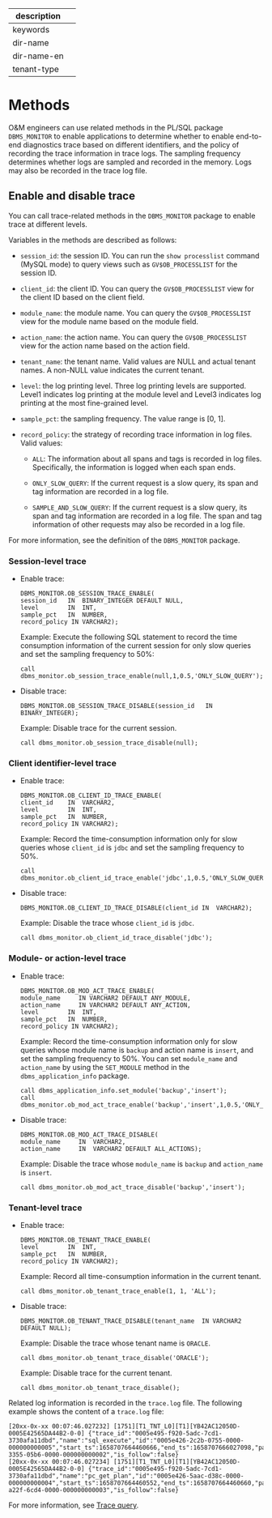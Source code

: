 |description||
|---|---|
|keywords||
|dir-name||
|dir-name-en||
|tenant-type||

# Methods

O&M engineers can use related methods in the PL/SQL package `DBMS_MONITOR` to enable applications to determine whether to enable end-to-end diagnostics trace based on different identifiers, and the policy of recording the trace information in trace logs. The sampling frequency determines whether logs are sampled and recorded in the memory. Logs may also be recorded in the trace log file.

## Enable and disable trace

You can call trace-related methods in the `DBMS_MONITOR` package to enable trace at different levels.

Variables in the methods are described as follows:

* `session_id`: the session ID. You can run the `show processlist` command (MySQL mode) to query views such as `GV$OB_PROCESSLIST` for the session ID.

* `client_id`: the client ID. You can query the `GV$OB_PROCESSLIST` view for the client ID based on the client field.

* `module_name`: the module name. You can query the `GV$OB_PROCESSLIST` view for the module name based on the module field.

* `action_name`: the action name. You can query the `GV$OB_PROCESSLIST` view for the action name based on the action field.

* `tenant_name`: the tenant name. Valid values are NULL and actual tenant names. A non-NULL value indicates the current tenant.

* `level`: the log printing level. Three log printing levels are supported. Level1 indicates log printing at the module level and Level3 indicates log printing at the most fine-grained level.

* `sample_pct`: the sampling frequency. The value range is \[0, 1\].

* `record_policy`: the strategy of recording trace information in log files. Valid values:
   * `ALL`: The information about all spans and tags is recorded in log files. Specifically, the information is logged when each span ends.

   * `ONLY_SLOW_QUERY`: If the current request is a slow query, its span and tag information are recorded in a log file.

   * `SAMPLE_AND_SLOW_QUERY`: If the current request is a slow query, its span and tag information are recorded in a log file. The span and tag information of other requests may also be recorded in a log file.

For more information, see the definition of the `DBMS_MONITOR` package.

### Session-level trace

* Enable trace:

   ```unknow
   DBMS_MONITOR.OB_SESSION_TRACE_ENABLE(
   session_id   IN  BINARY_INTEGER DEFAULT NULL,
   level        IN  INT,
   sample_pct   IN  NUMBER,
   record_policy IN VARCHAR2);
   ```

   Example: Execute the following SQL statement to record the time consumption information of the current session for only slow queries and set the sampling frequency to 50%:

   ```unknow
   call dbms_monitor.ob_session_trace_enable(null,1,0.5,'ONLY_SLOW_QUERY');
   ```

* Disable trace:

   ```unknow
   DBMS_MONITOR.OB_SESSION_TRACE_DISABLE(session_id   IN  BINARY_INTEGER);
   ```

   Example: Disable trace for the current session.

   ```unknow
   call dbms_monitor.ob_session_trace_disable(null);
   ```

### Client identifier-level trace

* Enable trace:

   ```unknow
   DBMS_MONITOR.OB_CLIENT_ID_TRACE_ENABLE(
   client_id    IN  VARCHAR2,
   level        IN  INT,
   sample_pct   IN  NUMBER,
   record_policy IN VARCHAR2);
   ```

   Example: Record the time-consumption information only for slow queries whose `client_id` is `jdbc` and set the sampling frequency to 50%.

   ```unknow
   call dbms_monitor.ob_client_id_trace_enable('jdbc',1,0.5,'ONLY_SLOW_QUERY');
   ```

* Disable trace:

   ```unknow
   DBMS_MONITOR.OB_CLIENT_ID_TRACE_DISABLE(client_id IN  VARCHAR2);
   ```

   Example: Disable the trace whose `client_id` is `jdbc`.

   ```unknow
   call dbms_monitor.ob_client_id_trace_disable('jdbc');
   ```

### Module- or action-level trace

* Enable trace:

   ```unknow
   DBMS_MONITOR.OB_MOD_ACT_TRACE_ENABLE(
   module_name     IN VARCHAR2 DEFAULT ANY_MODULE,
   action_name     IN VARCHAR2 DEFAULT ANY_ACTION,
   level        IN  INT,
   sample_pct   IN  NUMBER,
   record_policy IN VARCHAR2);
   ```

   Example: Record the time-consumption information only for slow queries whose module name is `backup` and action name is `insert`, and set the sampling frequency to 50%. You can set `module_name` and `action_name` by using the `SET_MODULE` method in the `dbms_application_info` package.

   ```unknow
   call dbms_application_info.set_module('backup','insert');
   call dbms_monitor.ob_mod_act_trace_enable('backup','insert',1,0.5,'ONLY_SLOW_QUERY');
   ```

* Disable trace:

   ```unknow
   DBMS_MONITOR.OB_MOD_ACT_TRACE_DISABLE(
   module_name     IN  VARCHAR2,
   action_name     IN  VARCHAR2 DEFAULT ALL_ACTIONS);
   ```

   Example: Disable the trace whose `module_name` is `backup` and `action_name` is `insert`.

   ```unknow
   call dbms_monitor.ob_mod_act_trace_disable('backup','insert');
   ```

### Tenant-level trace

* Enable trace:

   ```unknow
   DBMS_MONITOR.OB_TENANT_TRACE_ENABLE(
   level        IN  INT,
   sample_pct   IN  NUMBER,
   record_policy IN VARCHAR2);
   ```

   Example: Record all time-consumption information in the current tenant.

   ```unknow
   call dbms_monitor.ob_tenant_trace_enable(1, 1, 'ALL');
   ```

* Disable trace:

   ```unknow
   DBMS_MONITOR.OB_TENANT_TRACE_DISABLE(tenant_name  IN VARCHAR2 DEFAULT NULL);
   ```

   Example: Disable the trace whose tenant name is `ORACLE`.

   ```unknow
   call dbms_monitor.ob_tenant_trace_disable('ORACLE');
   ```

   Example: Disable trace for the current tenant.

   ```unknow
   call dbms_monitor.ob_tenant_trace_disable();
   ```

Related log information is recorded in the `trace.log` file. The following example shows the content of a `trace.log` file:

```unknow
[20xx-0x-xx 00:07:46.027232] [1751][T1_TNT_L0][T1][YB42AC12050D-0005E42565DA44B2-0-0] {"trace_id":"0005e495-f920-5adc-7cd1-3730afa11dbd","name":"sql_execute","id":"0005e426-2c2b-0755-0000-000000000005","start_ts":1658707664460666,"end_ts":1658707666027098,"parent_id":"0005e426-3355-05b6-0000-000000000002","is_follow":false}
[20xx-0x-xx 00:07:46.027234] [1751][T1_TNT_L0][T1][YB42AC12050D-0005E42565DA44B2-0-0] {"trace_id":"0005e495-f920-5adc-7cd1-3730afa11dbd","name":"pc_get_plan","id":"0005e426-5aac-d38c-0000-000000000004","start_ts":1658707664460552,"end_ts":1658707664460660,"parent_id":"0005e426-a22f-6cd4-0000-000000000003","is_follow":false}
```

For more information, see [Trace query](https://en.oceanbase.com/docs/enterprise-oceanbase-ocp-en-10000000000838895).
